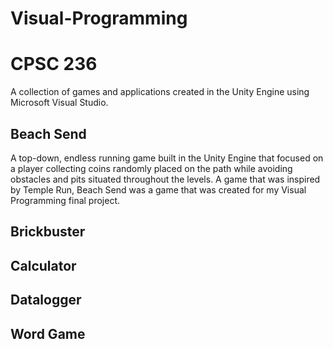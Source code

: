 # Visual-Programming
# CPSC 236

A collection of games and applications created in the Unity Engine using Microsoft Visual Studio.

## Beach Send
A top-down, endless running game built in the Unity Engine that focused on a player collecting coins randomly placed on the path while avoiding obstacles and pits situated throughout the levels. A game that was inspired by Temple Run, Beach Send was a game that was created for my Visual Programming final project.

## Brickbuster

## Calculator

## Datalogger

## Word Game

